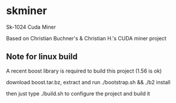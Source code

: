 skminer
=======

Sk-1024 Cuda Miner

Based on Christian Buchner's &amp; Christian H.'s CUDA miner project

Note for linux build
--------------------

A recent boost library is required to build this project (1.56 is ok)

download boost.tar.bz, extract and run ./bootstrap.sh && ./b2 install

then just type ./build.sh to configure the project and build it

